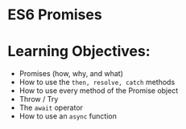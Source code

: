 ES6 Promises
============

Learning Objectives:
====================

- Promises (how, why, and what)
- How to use the `then, resolve, catch` methods
- How to use every method of the Promise object
- Throw / Try
- The `await` operator
- How to use an `async` function
